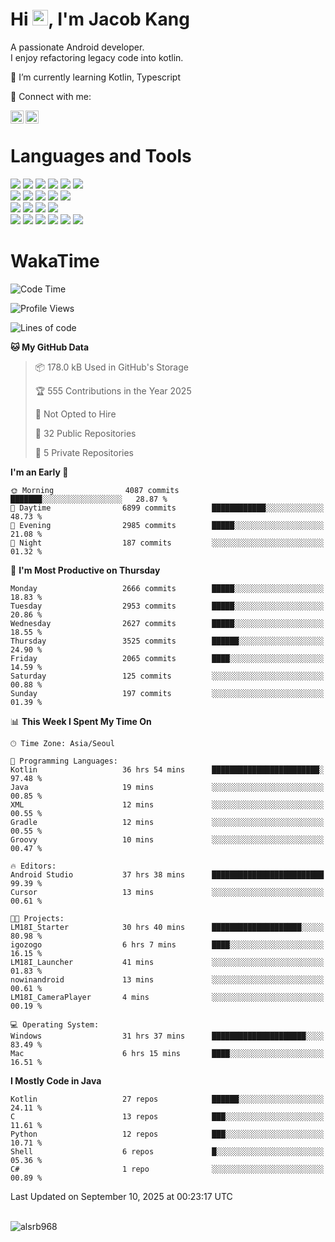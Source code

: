 # Hi <img src="https://media.giphy.com/media/hvRJCLFzcasrR4ia7z/giphy.gif" width="25px">, I'm Jacob Kang
A passionate Android developer.
</br>
I enjoy refactoring legacy code into kotlin.

🌱 I’m currently learning Kotlin, Typescript

🤝 Connect with me:

<a href="https://www.linkedin.com/in/minkyu-kang-b7477b1b2/"><img align="left" src="https://raw.githubusercontent.com/yushi1007/yushi1007/main/images/linkedin.svg" alt="Minkyu Kang | LinkedIn" width="21px"/></a>
<a href="https://www.instagram.com/_jacob_kang/"><img align="left" src="https://raw.githubusercontent.com/yushi1007/yushi1007/main/images/instagram.svg" alt="Jacob Kang | Instagram" width="21px"/></a>

</br>

# Languages and Tools

<div align="left">
<img src="https://img.shields.io/badge/java-007396?logo=java&logoColor=white"/>
<img src="https://img.shields.io/badge/kotlin-7F52FF?logo=kotlin&logoColor=white"/>
<img src="https://img.shields.io/badge/python-3776AB?logo=python&logoColor=white"/>
<img src="https://img.shields.io/badge/bash shell-4EAA25?logo=gnubash&logoColor=white"/>
<img src="https://img.shields.io/badge/c-A8B9CC?logo=c&logoColor=white"/>
<img src="https://img.shields.io/badge/c++-00599C?logo=c%2b%2b&logoColor=white"/>
</div>
<div align="left">
<img src="https://img.shields.io/badge/git-F05032?logo=git&logoColor=white"/>
<img src="https://img.shields.io/badge/github-181717?logo=github&logoColor=white"/>
<img src="https://img.shields.io/badge/mysql-4479A1?logo=mysql&logoColor=white"/>
<img src="https://img.shields.io/badge/sqlite-003B57?logo=sqlite&logoColor=white"/>
<img src="https://img.shields.io/badge/amazon AWS-232F3E?logo=amazonaws&logoColor=white"/>
</div>
<div align="left">
<img src="https://img.shields.io/badge/android-3DDC84?logo=android&logoColor=white"/>
<img src="https://img.shields.io/badge/linux-FCC624?logo=linux&logoColor=white"/>
<img src="https://img.shields.io/badge/flask-000000?logo=flask&logoColor=white"/>
<img src="https://img.shields.io/badge/arduino-00979D?logo=arduino&logoColor=white"/>
</div>
<div align="left">
<img src="https://img.shields.io/badge/slack-4A154B?logo=slack&logoColor=white"/>
<img src="https://img.shields.io/badge/notion-000000?logo=notion&logoColor=white"/>
<img src="https://img.shields.io/badge/jira-0052CC?logo=jira&logoColor=white"/>
<img src="https://img.shields.io/badge/postman-FF6C37?logo=postman&logoColor=white"/>
<img src="https://img.shields.io/badge/intellij-000000?logo=intellijidea&logoColor=white"/>
<img src="https://img.shields.io/badge/pycharm-000000?logo=pycharm&logoColor=white"/>
</div>

# WakaTime

<!--START_SECTION:waka-->
![Code Time](http://img.shields.io/badge/Code%20Time-5%2C314%20hrs%202%20mins-blue)

![Profile Views](http://img.shields.io/badge/Profile%20Views-0-blue)

![Lines of code](https://img.shields.io/badge/From%20Hello%20World%20I%27ve%20Written-5.9%20million%20lines%20of%20code-blue)

**🐱 My GitHub Data** 

> 📦 178.0 kB Used in GitHub's Storage 
 > 
> 🏆 555 Contributions in the Year 2025
 > 
> 🚫 Not Opted to Hire
 > 
> 📜 32 Public Repositories 
 > 
> 🔑 5 Private Repositories 
 > 
**I'm an Early 🐤** 

```text
🌞 Morning                4087 commits        ███████░░░░░░░░░░░░░░░░░░   28.87 % 
🌆 Daytime                6899 commits        ████████████░░░░░░░░░░░░░   48.73 % 
🌃 Evening                2985 commits        █████░░░░░░░░░░░░░░░░░░░░   21.08 % 
🌙 Night                  187 commits         ░░░░░░░░░░░░░░░░░░░░░░░░░   01.32 % 
```
📅 **I'm Most Productive on Thursday** 

```text
Monday                   2666 commits        █████░░░░░░░░░░░░░░░░░░░░   18.83 % 
Tuesday                  2953 commits        █████░░░░░░░░░░░░░░░░░░░░   20.86 % 
Wednesday                2627 commits        █████░░░░░░░░░░░░░░░░░░░░   18.55 % 
Thursday                 3525 commits        ██████░░░░░░░░░░░░░░░░░░░   24.90 % 
Friday                   2065 commits        ████░░░░░░░░░░░░░░░░░░░░░   14.59 % 
Saturday                 125 commits         ░░░░░░░░░░░░░░░░░░░░░░░░░   00.88 % 
Sunday                   197 commits         ░░░░░░░░░░░░░░░░░░░░░░░░░   01.39 % 
```


📊 **This Week I Spent My Time On** 

```text
🕑︎ Time Zone: Asia/Seoul

💬 Programming Languages: 
Kotlin                   36 hrs 54 mins      ████████████████████████░   97.48 % 
Java                     19 mins             ░░░░░░░░░░░░░░░░░░░░░░░░░   00.85 % 
XML                      12 mins             ░░░░░░░░░░░░░░░░░░░░░░░░░   00.55 % 
Gradle                   12 mins             ░░░░░░░░░░░░░░░░░░░░░░░░░   00.55 % 
Groovy                   10 mins             ░░░░░░░░░░░░░░░░░░░░░░░░░   00.47 % 

🔥 Editors: 
Android Studio           37 hrs 38 mins      █████████████████████████   99.39 % 
Cursor                   13 mins             ░░░░░░░░░░░░░░░░░░░░░░░░░   00.61 % 

🐱‍💻 Projects: 
LM18I_Starter            30 hrs 40 mins      ████████████████████░░░░░   80.98 % 
igozogo                  6 hrs 7 mins        ████░░░░░░░░░░░░░░░░░░░░░   16.15 % 
LM18I_Launcher           41 mins             ░░░░░░░░░░░░░░░░░░░░░░░░░   01.83 % 
nowinandroid             13 mins             ░░░░░░░░░░░░░░░░░░░░░░░░░   00.61 % 
LM18I_CameraPlayer       4 mins              ░░░░░░░░░░░░░░░░░░░░░░░░░   00.19 % 

💻 Operating System: 
Windows                  31 hrs 37 mins      █████████████████████░░░░   83.49 % 
Mac                      6 hrs 15 mins       ████░░░░░░░░░░░░░░░░░░░░░   16.51 % 
```

**I Mostly Code in Java** 

```text
Kotlin                   27 repos            ██████░░░░░░░░░░░░░░░░░░░   24.11 % 
C                        13 repos            ███░░░░░░░░░░░░░░░░░░░░░░   11.61 % 
Python                   12 repos            ███░░░░░░░░░░░░░░░░░░░░░░   10.71 % 
Shell                    6 repos             █░░░░░░░░░░░░░░░░░░░░░░░░   05.36 % 
C#                       1 repo              ░░░░░░░░░░░░░░░░░░░░░░░░░   00.89 % 
```




 Last Updated on September 10, 2025 at 00:23:17 UTC
<!--END_SECTION:waka-->

</br>

<div align="left">
<img align="left" src="https://github-readme-stats.vercel.app/api/top-langs?username=alsrb968&show_icons=true&locale=en&layout=compact&theme=dark" alt="alsrb968" />
</div>
